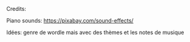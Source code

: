 Credits:

Piano sounds: https://pixabay.com/sound-effects/

Idées: genre de wordle mais avec des thèmes et les notes de musique
